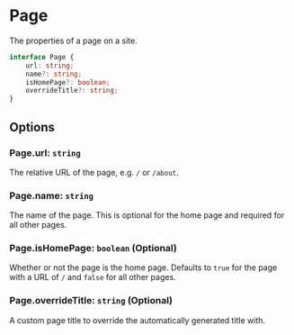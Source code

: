 # Page

The properties of a page on a site.

```ts
interface Page {
	url: string;
	name?: string;
	isHomePage?: boolean;
	overrideTitle?: string;
}
```

## Options

### Page.url: `string`

The relative URL of the page, e.g. `/` or `/about`.

### Page.name: `string`

The name of the page. This is optional for the home page and required for all other pages.

### Page.isHomePage: `boolean` (Optional)

Whether or not the page is the home page. Defaults to `true` for the page with a URL of `/` and `false` for all other pages.

### Page.overrideTitle: `string` (Optional)

A custom page title to override the automatically generated title with.
